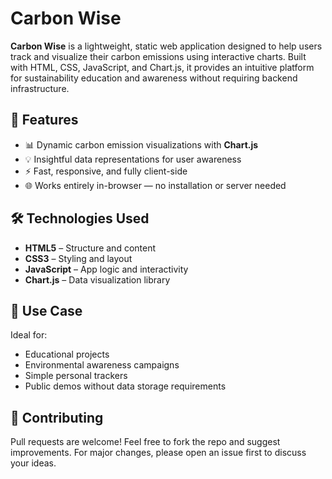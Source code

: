 # Carbon Wise

**Carbon Wise** is a lightweight, static web application designed to help users track and visualize their carbon emissions using interactive charts. Built with HTML, CSS, JavaScript, and Chart.js, it provides an intuitive platform for sustainability education and awareness without requiring backend infrastructure.


## 🌿 Features

- 📊 Dynamic carbon emission visualizations with **Chart.js**
- 💡 Insightful data representations for user awareness
- ⚡ Fast, responsive, and fully client-side
- 🌐 Works entirely in-browser — no installation or server needed



## 🛠️ Technologies Used

- **HTML5** – Structure and content  
- **CSS3** – Styling and layout  
- **JavaScript** – App logic and interactivity  
- **Chart.js** – Data visualization library


## 🎯 Use Case

Ideal for:
- Educational projects
- Environmental awareness campaigns
- Simple personal trackers
- Public demos without data storage requirements


## 🤝 Contributing

Pull requests are welcome! Feel free to fork the repo and suggest improvements. For major changes, please open an issue first to discuss your ideas.

